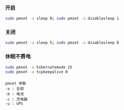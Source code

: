 ### 开启
```bash
sudo pmset -a sleep 0; sudo pmset -a disablesleep 1
```

### 关闭
```bash
sudo pmset -a sleep 5; sudo pmset -a disablesleep 0
```

### 休眠不费电
```bash
sudo pmset -a hibernatemode 25
sudo pmset -a tcpkeepalive 0
```

####
```
pmset 参数
-a : 全部
-b : 电池
-c : 充电器
-u : UPS
```